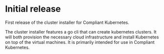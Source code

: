 # Initial release

First release of the cluster installer for Compliant Kubernetes.

The cluster installer features a go cli that can create kubernetes clusters. It will both provision the necessary cloud infrastructure and install Kubernetes on top of the virtual machines. It is primarily intended for use in Compliant Kubernetes.

